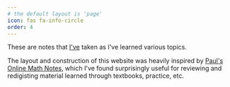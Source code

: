 ```yaml
---
# the default layout is 'page'
icon: fas fa-info-circle
order: 4
---
```


These are notes that [I've](https://pablohansen.com) taken as I've learned various topics.

The layout and construction of this website was heavily inspired by [Paul's Online Math Notes](https://tutorial.math.lamar.edu), which I've found surprisingly useful for reviewing and redigisting material learned through textbooks, practice, etc.
